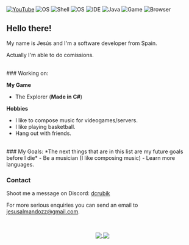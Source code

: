 <!--![Cat](https://github.com/RealCerus/RealCerus/blob/master/flying%20edina.gif?raw=true)-->
[![YouTube](https://img.shields.io/badge/YouTube-DcRubik-informational?style=flat&logo=youtube&logoColor=white&color=FF0000)]([https://youtube.com/dcrubik](https://www.youtube.com/@dcrubik_)) ![OS](https://img.shields.io/badge/OS-Arch-informational?style=flat&logo=archlinux&logoColor=white&color=777777) ![Shell](https://img.shields.io/badge/Shell-Zsh-informational?style=flat&logo=linux&logoColor=white&color=777777) ![OS](https://img.shields.io/badge/Desktop-KDE-informational?style=flat&logo=kde&logoColor=white&color=777777) ![IDE](https://img.shields.io/badge/IDE-IntelliJ-informational?style=flat&logo=intellijidea&logoColor=white&color=777777) ![Java](https://img.shields.io/badge/Lang-Java-informational?style=flat&logo=java&logoColor=white&color=777777) ![Game](https://img.shields.io/badge/Game-Minecraft-informational?style=flat&logo=mojangstudios&logoColor=white&color=777777) ![Browser](https://img.shields.io/badge/Browser-Brave-informational?style=flat&logo=brave&logoColor=white&color=777777)

## Hello there!

My name is Jesús and I'm a software developer from Spain.

Actually I'm able to do comissions.

<br>
### Working on:

**My Game**
- The Explorer (**Made in C#**)

**Hobbies**
- I like to compose music for videogames/servers.
- I like playing basketball.
- Hang out with friends.

<br>
### My Goals:
*The next things that are in this list are my future goals before I die*
- Be a musician (I like composing music)
- Learn more languages.

### Contact

Shoot me a message on Discord: [dcrubik](https://discord.com/users/796483120668868699)

For more serious enquiries you can send an email to [jesusalmandozz@gmail.com](mailto:jesusalmandozz@gmail.com).

<br>
<p align="center">
  <a href="https://github.com/anuraghazra/github-readme-stats">
    <img align="center" src="https://github-readme-stats.vercel.app/api/top-langs/?username=dcrubik&theme=nord&layout=compact&show_icons=true" />
  </a>
  <a href="https://github.com/anuraghazra/github-readme-stats">
    <img align="center" src="https://github-readme-stats.vercel.app/api?username=dcrubik&show_icons=true&include_all_commits=true&count_private=true&theme=nord" />
  </a>
</p>
